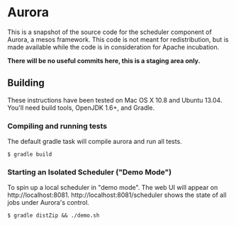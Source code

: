 # Aurora

This is a snapshot of the source code for the scheduler component of
Aurora, a mesos framework.  This code is not meant for redistribution,
but is made available while the code is in consideration for Apache
incubation.

**There will be no useful commits here, this is a staging area only.**

## Building
These instructions have been tested on Mac OS X 10.8 and Ubuntu 13.04. You'll need build tools,
OpenJDK 1.6+, and Gradle.

### Compiling and running tests

The default gradle task will compile aurora and run all tests.

    $ gradle build

### Starting an Isolated Scheduler ("Demo Mode")
To spin up a local scheduler in "demo mode". The web UI will appear on http://localhost:8081.
http://localhost:8081/scheduler shows the state of all jobs under Aurora's control.

    $ gradle distZip && ./demo.sh
